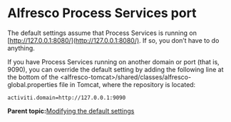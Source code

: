 # Alfresco Process Services port

The default settings assume that Process Services is running on [http://127.0.0.1:8080/](http://127.0.0.1:8080/). If so, you don’t have to do anything.

If you have Process Services running on another domain or port \(that is, 9090\), you can override the default setting by adding the following line at the bottom of the <alfresco-tomcat\>/shared/classes/alfresco-global.properties file in Tomcat, where the repository is located:

```
activiti.domain=http://127.0.0.1:9090
```

**Parent topic:**[Modifying the default settings](../topics/modifying_the_default_settings.md)

